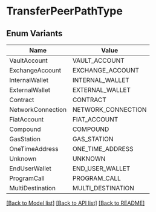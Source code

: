 # TransferPeerPathType

## Enum Variants

| Name | Value |
|---- | -----|
| VaultAccount | VAULT_ACCOUNT |
| ExchangeAccount | EXCHANGE_ACCOUNT |
| InternalWallet | INTERNAL_WALLET |
| ExternalWallet | EXTERNAL_WALLET |
| Contract | CONTRACT |
| NetworkConnection | NETWORK_CONNECTION |
| FiatAccount | FIAT_ACCOUNT |
| Compound | COMPOUND |
| GasStation | GAS_STATION |
| OneTimeAddress | ONE_TIME_ADDRESS |
| Unknown | UNKNOWN |
| EndUserWallet | END_USER_WALLET |
| ProgramCall | PROGRAM_CALL |
| MultiDestination | MULTI_DESTINATION |


[[Back to Model list]](../README.md#documentation-for-models) [[Back to API list]](../README.md#documentation-for-api-endpoints) [[Back to README]](../README.md)


